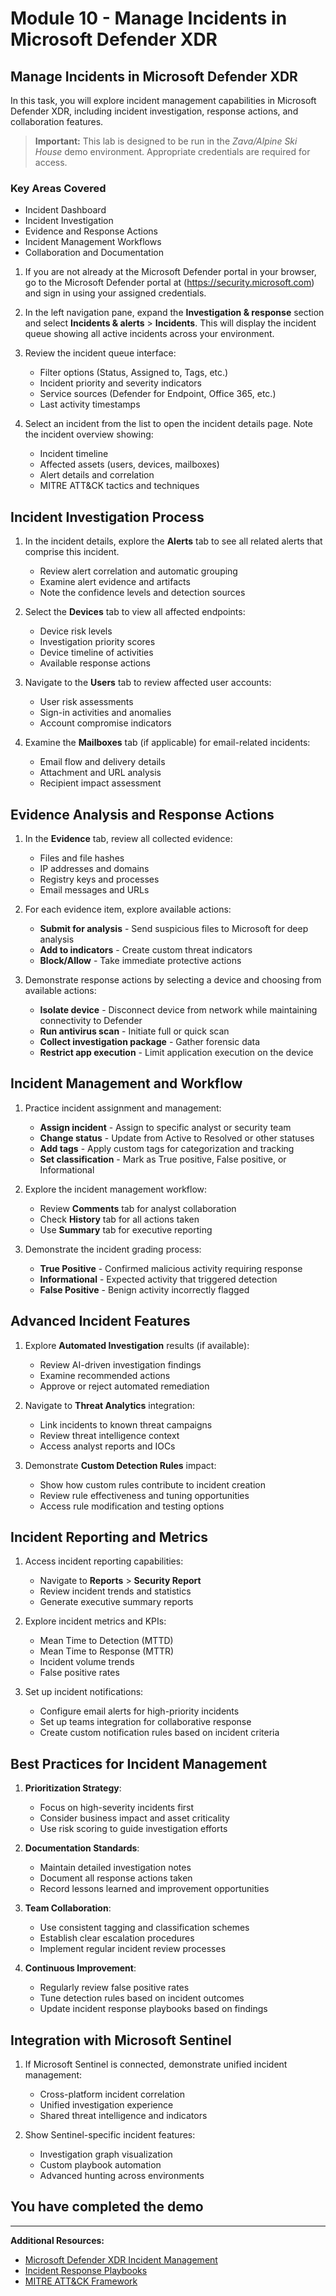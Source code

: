 # Module 10 - Manage Incidents in Microsoft Defender XDR

## Manage Incidents in Microsoft Defender XDR

In this task, you will explore incident management capabilities in Microsoft Defender XDR, including incident investigation, response actions, and collaboration features.

>**Important:** This lab is designed to be run in the *Zava/Alpine Ski House* demo environment. Appropriate credentials are required for access.

### Key Areas Covered

- Incident Dashboard
- Incident Investigation
- Evidence and Response Actions
- Incident Management Workflows
- Collaboration and Documentation

1. If you are not already at the Microsoft Defender portal in your browser, go to the Microsoft Defender portal at (<https://security.microsoft.com>) and sign in using your assigned credentials.

1. In the left navigation pane, expand the **Investigation & response** section and select **Incidents & alerts** > **Incidents**. This will display the incident queue showing all active incidents across your environment.

1. Review the incident queue interface:
   - Filter options (Status, Assigned to, Tags, etc.)
   - Incident priority and severity indicators
   - Service sources (Defender for Endpoint, Office 365, etc.)
   - Last activity timestamps

1. Select an incident from the list to open the incident details page. Note the incident overview showing:
   - Incident timeline
   - Affected assets (users, devices, mailboxes)
   - Alert details and correlation
   - MITRE ATT&CK tactics and techniques

## Incident Investigation Process

1. In the incident details, explore the **Alerts** tab to see all related alerts that comprise this incident.
   - Review alert correlation and automatic grouping
   - Examine alert evidence and artifacts
   - Note the confidence levels and detection sources

1. Select the **Devices** tab to view all affected endpoints:
   - Device risk levels
   - Investigation priority scores
   - Device timeline of activities
   - Available response actions

1. Navigate to the **Users** tab to review affected user accounts:
   - User risk assessments
   - Sign-in activities and anomalies
   - Account compromise indicators

1. Examine the **Mailboxes** tab (if applicable) for email-related incidents:
   - Email flow and delivery details
   - Attachment and URL analysis
   - Recipient impact assessment

## Evidence Analysis and Response Actions

1. In the **Evidence** tab, review all collected evidence:
   - Files and file hashes
   - IP addresses and domains
   - Registry keys and processes
   - Email messages and URLs

1. For each evidence item, explore available actions:
   - **Submit for analysis** - Send suspicious files to Microsoft for deep analysis
   - **Add to indicators** - Create custom threat indicators
   - **Block/Allow** - Take immediate protective actions

1. Demonstrate response actions by selecting a device and choosing from available actions:
   - **Isolate device** - Disconnect device from network while maintaining connectivity to Defender
   - **Run antivirus scan** - Initiate full or quick scan
   - **Collect investigation package** - Gather forensic data
   - **Restrict app execution** - Limit application execution on the device

## Incident Management and Workflow

1. Practice incident assignment and management:
   - **Assign incident** - Assign to specific analyst or security team
   - **Change status** - Update from Active to Resolved or other statuses
   - **Add tags** - Apply custom tags for categorization and tracking
   - **Set classification** - Mark as True positive, False positive, or Informational

1. Explore the incident management workflow:
   - Review **Comments** tab for analyst collaboration
   - Check **History** tab for all actions taken
   - Use **Summary** tab for executive reporting

1. Demonstrate the incident grading process:
   - **True Positive** - Confirmed malicious activity requiring response
   - **Informational** - Expected activity that triggered detection
   - **False Positive** - Benign activity incorrectly flagged

## Advanced Incident Features

1. Explore **Automated Investigation** results (if available):
   - Review AI-driven investigation findings
   - Examine recommended actions
   - Approve or reject automated remediation

1. Navigate to **Threat Analytics** integration:
   - Link incidents to known threat campaigns
   - Review threat intelligence context
   - Access analyst reports and IOCs

1. Demonstrate **Custom Detection Rules** impact:
   - Show how custom rules contribute to incident creation
   - Review rule effectiveness and tuning opportunities
   - Access rule modification and testing options

## Incident Reporting and Metrics

1. Access incident reporting capabilities:
   - Navigate to **Reports** > **Security Report**
   - Review incident trends and statistics
   - Generate executive summary reports

1. Explore incident metrics and KPIs:
   - Mean Time to Detection (MTTD)
   - Mean Time to Response (MTTR)
   - Incident volume trends
   - False positive rates

1. Set up incident notifications:
   - Configure email alerts for high-priority incidents
   - Set up teams integration for collaborative response
   - Create custom notification rules based on incident criteria

## Best Practices for Incident Management

1. **Prioritization Strategy**:
   - Focus on high-severity incidents first
   - Consider business impact and asset criticality
   - Use risk scoring to guide investigation efforts

1. **Documentation Standards**:
   - Maintain detailed investigation notes
   - Document all response actions taken
   - Record lessons learned and improvement opportunities

1. **Team Collaboration**:
   - Use consistent tagging and classification schemes
   - Establish clear escalation procedures
   - Implement regular incident review processes

1. **Continuous Improvement**:
   - Regularly review false positive rates
   - Tune detection rules based on incident outcomes
   - Update incident response playbooks based on findings

## Integration with Microsoft Sentinel

1. If Microsoft Sentinel is connected, demonstrate unified incident management:
   - Cross-platform incident correlation
   - Unified investigation experience
   - Shared threat intelligence and indicators

1. Show Sentinel-specific incident features:
   - Investigation graph visualization
   - Custom playbook automation
   - Advanced hunting across environments

## You have completed the demo

---

**Additional Resources:**

- [Microsoft Defender XDR Incident Management](https://docs.microsoft.com/microsoft-365/security/defender/manage-incidents)
- [Incident Response Playbooks](https://docs.microsoft.com/security/compass/incident-response-playbooks)
- [MITRE ATT&CK Framework](https://attack.mitre.org/)
